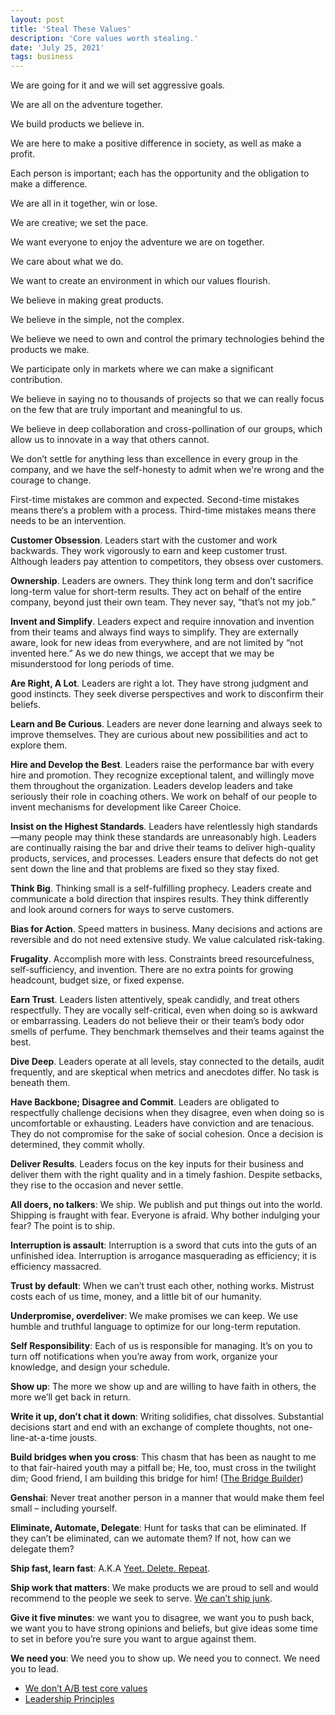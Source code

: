 ```yaml
---
layout: post
title: 'Steal These Values'
description: 'Core values worth stealing.'
date: 'July 25, 2021'
tags: business
---
```


We are going for it and we will set aggressive goals.

We are all on the adventure together.

We build products we believe in.

We are here to make a positive difference in society, as well as make a profit.

Each person is important; each has the opportunity and the obligation to make a difference.

We are all in it together, win or lose.

We are creative; we set the pace.

We want everyone to enjoy the adventure we are on together.

We care about what we do.

We want to create an environment in which our values flourish.

We believe in making great products.

We believe in the simple, not the complex.

We believe we need to own and control the primary technologies behind the products we make.

We participate only in markets where we can make a significant contribution.

We believe in saying no to thousands of projects so that we can really focus on the few that are truly important and meaningful to us.

We believe in deep collaboration and cross-pollination of our groups, which allow us to innovate in a way that others cannot.

We don’t settle for anything less than excellence in every group in the company, and we have the self-honesty to admit when we're wrong and the courage to change.

First-time mistakes are common and expected. Second-time mistakes means there‘s a problem with a process. Third-time mistakes means there needs to be an intervention.

**Customer Obsession**. Leaders start with the customer and work backwards. They work vigorously to earn and keep customer trust. Although leaders pay attention to competitors, they obsess over customers.

**Ownership**. Leaders are owners. They think long term and don’t sacrifice long-term value for short-term results. They act on behalf of the entire company, beyond just their own team. They never say, “that’s not my job.”

**Invent and Simplify**. Leaders expect and require innovation and invention from their teams and always find ways to simplify. They are externally aware, look for new ideas from everywhere, and are not limited by “not invented here.” As we do new things, we accept that we may be misunderstood for long periods of time.

**Are Right, A Lot**. Leaders are right a lot. They have strong judgment and good instincts. They seek diverse perspectives and work to disconfirm their beliefs.

**Learn and Be Curious**. Leaders are never done learning and always seek to improve themselves. They are curious about new possibilities and act to explore them.

**Hire and Develop the Best**. Leaders raise the performance bar with every hire and promotion. They recognize exceptional talent, and willingly move them throughout the organization. Leaders develop leaders and take seriously their role in coaching others. We work on behalf of our people to invent mechanisms for development like Career Choice.

**Insist on the Highest Standards**. Leaders have relentlessly high standards—many people may think these standards are unreasonably high. Leaders are continually raising the bar and drive their teams to deliver high-quality products, services, and processes. Leaders ensure that defects do not get sent down the line and that problems are fixed so they stay fixed.

**Think Big**. Thinking small is a self-fulfilling prophecy. Leaders create and communicate a bold direction that inspires results. They think differently and look around corners for ways to serve customers.

**Bias for Action**. Speed matters in business. Many decisions and actions are reversible and do not need extensive study. We value calculated risk-taking.

**Frugality**. Accomplish more with less. Constraints breed resourcefulness, self-sufficiency, and invention. There are no extra points for growing headcount, budget size, or fixed expense.

**Earn Trust**. Leaders listen attentively, speak candidly, and treat others respectfully. They are vocally self-critical, even when doing so is awkward or embarrassing. Leaders do not believe their or their team’s body odor smells of perfume. They benchmark themselves and their teams against the best.

**Dive Deep**. Leaders operate at all levels, stay connected to the details, audit frequently, and are skeptical when metrics and anecdotes differ. No task is beneath them.

**Have Backbone; Disagree and Commit**. Leaders are obligated to respectfully challenge decisions when they disagree, even when doing so is uncomfortable or exhausting. Leaders have conviction and are tenacious. They do not compromise for the sake of social cohesion. Once a decision is determined, they commit wholly.

**Deliver Results**. Leaders focus on the key inputs for their business and deliver them with the right quality and in a timely fashion. Despite setbacks, they rise to the occasion and never settle.


**All doers, no talkers**: We ship. We publish and put things out into the world. Shipping is fraught with fear. Everyone is afraid. Why bother indulging your fear? The point is to ship.

**Interruption is assault**: Interruption is a sword that cuts into the guts of an unfinished idea. Interruption is arrogance masquerading as efficiency; it is efficiency massacred.

**Trust by default**: When we can’t trust each other, nothing works. Mistrust costs each of us time, money, and a little bit of our humanity.

**Underpromise, overdeliver**: We make promises we can keep. We use humble and truthful language to optimize for our long-term reputation.

**Self Responsibility**: Each of us is responsible for managing. It’s on you to turn off notifications when you’re away from work, organize your knowledge, and design your schedule.

**Show up**: The more we show up and are willing to have faith in others, the more we’ll get back in return.

**Write it up, don’t chat it down**: Writing solidifies, chat dissolves. Substantial decisions start and end with an exchange of complete thoughts, not one-line-at-a-time jousts.

**Build bridges when you cross**: This chasm that has been as naught to me to that fair-haired youth may a pitfall be; He, too, must cross in the twilight dim; Good friend, I am building this bridge for him! ([The Bridge Builder](https://lukasmurdock.com/bridge-builder/))

**Genshai**: Never treat another person in a manner that would make them feel small – including yourself.

**Eliminate, Automate, Delegate**: Hunt for tasks that can be eliminated. If they can’t be eliminated, can we automate them? If not, how can we delegate them?

**Ship fast, learn fast**: A.K.A [Yeet. Delete. Repeat](https://www.jason.af/yeet-delete-repeat).

**Ship work that matters**: We make products we are proud to sell and would recommend to the people we seek to serve. [We can’t ship junk](https://youtu.be/Yu0qeb_rJYU).

**Give it five minutes**: we want you to disagree, we want you to push back, we want you to have strong opinions and beliefs, but give ideas some time to set in before you’re sure you want to argue against them.

**We need you**: We need you to show up. We need you to connect. We need you to lead.


- [We don’t A/B test core values](https://world.hey.com/dhh/we-don-t-a-b-test-core-values-91b5f562)
- [Leadership Principles](https://www.amazon.jobs/content/en/our-workplace/leadership-principles)
